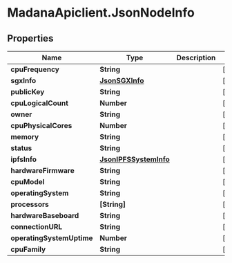 # MadanaApiclient.JsonNodeInfo

## Properties

Name | Type | Description | Notes
------------ | ------------- | ------------- | -------------
**cpuFrequency** | **String** |  | [optional] 
**sgxInfo** | [**JsonSGXInfo**](JsonSGXInfo.md) |  | [optional] 
**publicKey** | **String** |  | [optional] 
**cpuLogicalCount** | **Number** |  | [optional] 
**owner** | **String** |  | [optional] 
**cpuPhysicalCores** | **Number** |  | [optional] 
**memory** | **String** |  | [optional] 
**status** | **String** |  | [optional] 
**ipfsInfo** | [**JsonIPFSSystemInfo**](JsonIPFSSystemInfo.md) |  | [optional] 
**hardwareFirmware** | **String** |  | [optional] 
**cpuModel** | **String** |  | [optional] 
**operatingSystem** | **String** |  | [optional] 
**processors** | **[String]** |  | [optional] 
**hardwareBaseboard** | **String** |  | [optional] 
**connectionURL** | **String** |  | [optional] 
**operatingSystemUptime** | **Number** |  | [optional] 
**cpuFamily** | **String** |  | [optional] 


